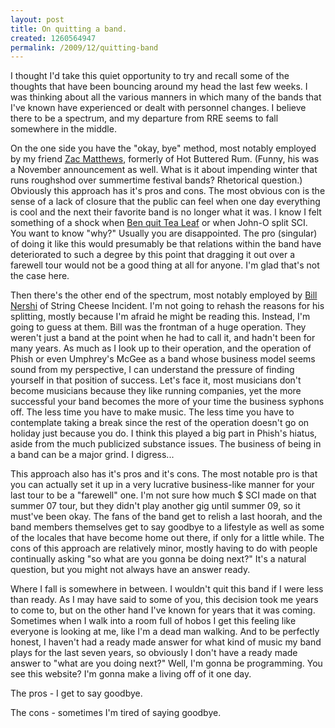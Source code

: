 ```yaml
--- 
layout: post
title: On quitting a band.
created: 1260564947
permalink: /2009/12/quitting-band
---
```

I thought I'd take this quiet opportunity to try and recall some of the thoughts that have been bouncing around my head the last few weeks.  I was thinking about all the various manners in which many of the bands that I've known have experienced or dealt with personnel changes.  I believe there to be a spectrum, and my departure from RRE seems to fall somewhere in the middle.  

On the one side you have the "okay, bye" method, most notably employed by my friend <a href="http://www.hotbutteredrum.net/index.php?option=com_content&task=view&id=2572&Itemid=174">Zac Matthews</a>, formerly of Hot Buttered Rum.  (Funny, his was a November announcement as well.  What is it about impending winter that runs roughshod over summertime festival bands?  Rhetorical question.)  Obviously this approach has it's pros and cons.  The most obvious con is the sense of a lack of closure that the public can feel when one day everything is cool and the next their favorite band is no longer what it was.  I know I felt something of a shock when <a href="http://www.tealeafgreen.com/phpBB2/viewtopic.php?t=15721">Ben quit Tea Leaf</a> or when John-O split SCI.  You want to know "why?"  Usually you are disappointed.  The pro (singular) of doing it like this would presumably be that relations within the band have deteriorated to such a degree by this point that dragging it out over a farewell tour would not be a good thing at all for anyone.  I'm glad that's not the case here.

Then there's the other end of the spectrum, most notably employed by <a href="http://www.jambase.com/Articles/9417/BILL-NERSHI-LEAVING-SCI">Bill Nershi</a> of String Cheese Incident.  I'm not going to rehash the reasons for his splitting, mostly because I'm afraid he might be reading this.  Instead, I'm going to guess at them.  Bill was the frontman of a huge operation.  They weren't just a band at the point when he had to call it, and hadn't been for many years.  As much as I look up to their operation, and the operation of Phish or even Umphrey's McGee as a band whose business model seems sound from my perspective, I can understand the pressure of finding yourself in that position of success.  Let's face it, most musicians don't become musicians because they like running companies, yet the more successful your band becomes the more of your time the business syphons off.  The less time you have to make music.  The less time you have to contemplate taking a break since the rest of the operation doesn't go on holiday just because you do.  I think this played a big part in Phish's hiatus, aside from the much publicized substance issues.  The business of being in a band can be a major grind.  I digress...

This approach also has it's pros and it's cons.  The most notable pro is that you can actually set it up in a very lucrative business-like manner for your last tour to be a "farewell" one.  I'm not sure how much $ SCI made on that summer 07 tour, but they didn't play another gig until summer 09, so it must've been okay.  The fans of the band get to relish a last hoorah, and the band members themselves get to say goodbye to a lifestyle as well as some of the locales that have become home out there, if only for a little while.  The cons of this approach are relatively minor, mostly having to do with people continually asking "so what are you gonna be doing next?"  It's a natural question, but you might not always have an answer ready.

Where I fall is somewhere in between.  I wouldn't quit this band if I were less than ready.  As I may have said to some of you, this decision took me years to come to, but on the other hand I've known for years that it was coming.  Sometimes when I walk into a room full of hobos I get this feeling like everyone is looking at me, like I'm a dead man walking.  And to be perfectly honest, I haven't had a ready made answer for what kind of music my band plays for the last seven years, so obviously I don't have a ready made answer to "what are you doing next?"  Well, I'm gonna be programming.  You see this website?  I'm gonna make a living off of it one day.  

The pros - I get to say goodbye.  

The cons - sometimes I'm tired of saying goodbye.
